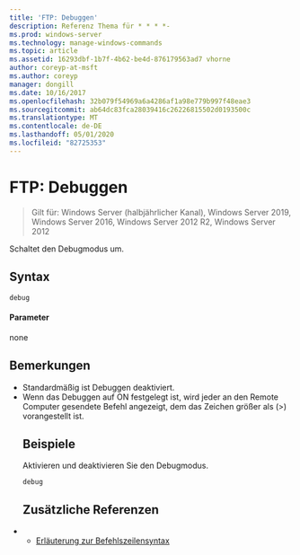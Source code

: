 ```yaml
---
title: 'FTP: Debuggen'
description: Referenz Thema für * * * *-
ms.prod: windows-server
ms.technology: manage-windows-commands
ms.topic: article
ms.assetid: 16293dbf-1b7f-4b62-be4d-876179563ad7 vhorne
author: coreyp-at-msft
ms.author: coreyp
manager: dongill
ms.date: 10/16/2017
ms.openlocfilehash: 32b079f54969a6a4286af1a98e779b997f48eae3
ms.sourcegitcommit: ab64dc83fca28039416c26226815502d0193500c
ms.translationtype: MT
ms.contentlocale: de-DE
ms.lasthandoff: 05/01/2020
ms.locfileid: "82725353"
---
```

# <a name="ftpdebug"></a>FTP: Debuggen

> Gilt für: Windows Server (halbjährlicher Kanal), Windows Server 2019, Windows Server 2016, Windows Server 2012 R2, Windows Server 2012

Schaltet den Debugmodus um.   
## <a name="syntax"></a>Syntax  
```  
debug  
```  
#### <a name="parameters"></a>Parameter  
none  
## <a name="remarks"></a>Bemerkungen  
- Standardmäßig ist Debuggen deaktiviert.  
- Wenn das Debuggen auf ON festgelegt ist, wird jeder an den Remote Computer gesendete Befehl angezeigt, dem das Zeichen größer als (>) vorangestellt ist.  
  ## <a name="examples"></a>Beispiele  
  Aktivieren und deaktivieren Sie den Debugmodus.  
  ```  
  debug  
  ```  
  ## <a name="additional-references"></a>Zusätzliche Referenzen  
- - [Erläuterung zur Befehlszeilensyntax](command-line-syntax-key.md)  

